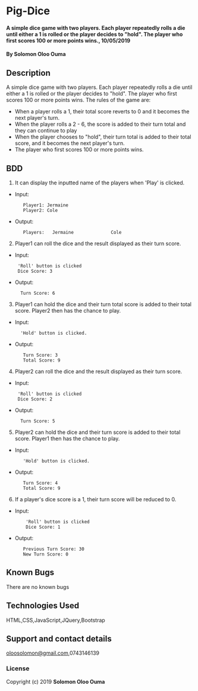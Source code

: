 # Pig-Dice
#### A simple dice game with two players. Each player repeatedly rolls a die until either a 1 is rolled or the player decides to "hold". The player who first scores 100 or more points wins., 10/05/2019
#### By **Solomon Oloo Ouma**
## Description
A simple dice game with two players. Each player repeatedly rolls a die until either a 1 is rolled or the player decides to "hold". The player who first scores 100 or more points wins.
The rules of the game are:
* When a player rolls a 1, their  total score reverts to 0 and it becomes the next player's turn.
* When the player rolls a 2 - 6, the score is added to their turn total and they can continue to play
* When the player chooses to "hold", their turn total is added to their total score, and it becomes the next player's turn.
* The player who first scores 100 or more points wins.
## BDD
1. It can display the inputted name of the players when 'Play' is clicked.
* Input:

         Player1: Jermaine
         Player2: Cole
* Output:
         
         Players:   Jermaine              Cole
 
 2. Player1 can roll the dice and the result displayed as their turn score.
 * Input:
 
        'Roll' button is clicked
        Dice Score: 3 
 * Output:
  
         Turn Score: 6
  
3. Player1 can hold the dice and their turn total score is added to their total score. Player2 then has the chance to play.
 * Input: 
 
         'Hold' button is clicked.
 * Output:
  
          Turn Score: 3
          Total Score: 9
          
4. Player2 can roll the dice and the result displayed as their turn score.
 * Input:
 
        'Roll' button is clicked
        Dice Score: 2
 * Output:
  
         Turn Score: 5
  
5. Player2 can hold the dice and their turn score is added to their total score. Player1 then has the chance to play.
 * Input: 
  
          'Hold' button is clicked.
 * Output:
  
          Turn Score: 4
          Total Score: 9        
          
6. If a player's dice score is a 1, their turn score will be reduced to 0.
  * Input:
      
            'Roll' button is clicked
            Dice Score: 1
   * Output: 
            
            Previous Turn Score: 30
            New Turn Score: 0
    

          
## Known Bugs
There are no known bugs
## Technologies Used
HTML,CSS,JavaScript,JQuery,Bootstrap
## Support and contact details
oloosolomon@gmail.com,0743146139
### License
Copyright (c) 2019 **Solomon Oloo Ouma**
